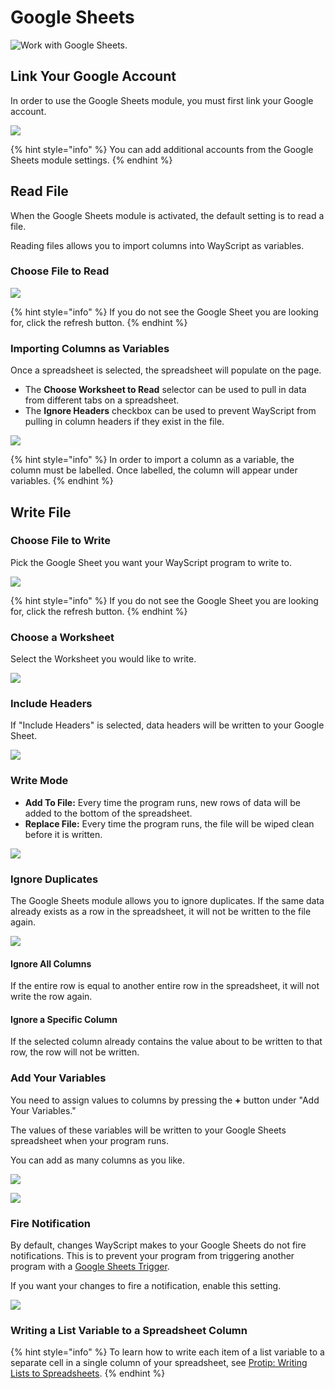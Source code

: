 # Google Sheets

![Work with Google Sheets.](../../.gitbook/assets/google_sheets.png)

## Link Your Google Account

In order to use the Google Sheets module, you must first link your Google account.

![](../../.gitbook/assets/screen-shot-2019-07-15-at-11.35.20-am.png)

{% hint style="info" %}
You can add additional accounts from the Google Sheets module settings.
{% endhint %}

## Read File

When the Google Sheets module is activated, the default setting is to read a file.

Reading files allows you to import columns into WayScript as variables.

### Choose File to Read

![](../../.gitbook/assets/screen-shot-2019-07-15-at-11.57.31-am.png)

{% hint style="info" %}
If you do not see the Google Sheet you are looking for, click the refresh button.
{% endhint %}

### Importing Columns as Variables

Once a spreadsheet is selected, the spreadsheet will populate on the page.

* The **Choose Worksheet to Read** selector can be used to pull in data from different tabs on a spreadsheet.
* The **Ignore Headers** checkbox can be used to prevent WayScript from pulling in column headers if they exist in the file.

![](../../.gitbook/assets/screen-shot-2019-07-15-at-12.03.49-pm.png)

{% hint style="info" %}
In order to import a column as a variable, the column must be labelled. Once labelled, the column will appear under variables.
{% endhint %}

## Write File

### Choose File to Write

Pick the Google Sheet you want your WayScript program to write to.

![](../../.gitbook/assets/screen-shot-2019-07-15-at-12.08.45-pm.png)

{% hint style="info" %}
If you do not see the Google Sheet you are looking for, click the refresh button.
{% endhint %}

### Choose a Worksheet

Select the Worksheet you would like to write.

![](../../.gitbook/assets/screen-shot-2019-07-15-at-12.13.10-pm.png)

### Include Headers

If "Include Headers" is selected, data headers will be written to your Google Sheet.

![](../../.gitbook/assets/screen-shot-2019-07-15-at-12.14.36-pm.png)

### Write Mode

* **Add To File:** Every time the program runs, new rows of data will be added to the bottom of the spreadsheet.
* **Replace File:** Every time the program runs, the file will be wiped clean before it is written.

![](../../.gitbook/assets/screen-shot-2019-07-15-at-12.14.40-pm.png)

### Ignore Duplicates

The Google Sheets module allows you to ignore duplicates. If the same data already exists as a row in the spreadsheet, it will not be written to the file again.

![](../../.gitbook/assets/screen-shot-2019-07-15-at-12.20.51-pm.png)

#### Ignore All Columns

If the entire row is equal to another entire row in the spreadsheet, it will not write the row again. 

#### Ignore a Specific Column

If the selected column already contains the value about to be written to that row, the row will not be written.

### Add Your Variables

You need to assign values to columns by pressing the **+** button under "Add Your Variables."

The values of these variables will be written to your Google Sheets spreadsheet when your program runs.

You can add as many columns as you like.

![](../../.gitbook/assets/screen-shot-2019-07-15-at-12.14.52-pm.png)

![](../../.gitbook/assets/screen-shot-2019-07-15-at-12.28.51-pm.png)

### Fire Notification

By default, changes WayScript makes to your Google Sheets do not fire notifications. This is to prevent your program from triggering another program with a [Google Sheets Trigger](../triggers/google-sheets-trigger.md).

If you want your changes to fire a notification, enable this setting.

![](../../.gitbook/assets/screen-shot-2019-07-15-at-12.09.29-pm.png)

### Writing a List Variable to a Spreadsheet Column

{% hint style="info" %}
To learn how to write each item of a list variable to a separate cell in a single column of your spreadsheet, see [Protip: Writing Lists to Spreadsheets](https://wayscript.com/blog_entry/38).
{% endhint %}

